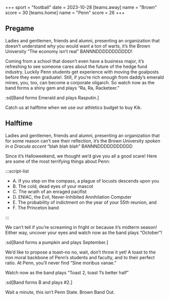 +++
sport = "football"
date = 2023-10-28
[teams.away]
name = "Brown"
score = 30
[teams.home]
name = "Penn"
score = 26
+++

## Pregame

Ladies and gentlemen, friends and alumni, presenting an organization that doesn’t understand why you would want a ton of warts, it’s the Brown University “The economy isn’t real” BANNNDDDDDDDDDDD!

Coming from a school that doesn’t even have a business major, it’s refreshing to see someone cares about the future of the hedge fund industry. Luckily Penn students get experience with moving the goalposts before they even graduate!. Still, if you’re rich enough from daddy’s emerald mines, you, too, can become a corporate oligarch. So watch now as the band forms a shiny gem and plays “Ra, Ra, Racketeer.”

:sd[Band forms Emerald and plays Rasputin.]

Catch us at halftime when we use our athletics budget to buy Kik.

## Halftime

Ladies and gentlemen, friends and alumni, presenting an organization that for some reason can’t see their reflection, it’s the Brown University _spoken in a Dracula accent_ “blah blah blah” BANNNDDDDDDDDDDD

Since it’s Halloweekend, we thought we’d give you all a good scare! Here are some of the most terrifying things about Penn:

:::script-list

- A. If you step on the compass, a plague of locusts descends upon you
- B. The cold, dead eyes of your mascot
- C. The wrath of an enraged pacifist
- D. ENIAC, the Evil, Never-Inhibited Annihilation Computer
- E. The probability of indictment on the year of your 55th reunion, and
- F. The Princeton band

:::

We can’t tell if you’re screaming in fright or because it’s midterm season! Either way, uncover your eyes and watch now as the band plays “October”!

:sd[Band forms a pumpkin and plays September.]

We’d like to propose a toast–no no, wait, don’t throw it yet! A toast to the iron moral backbone of Penn’s students and faculty, and to their perfect ratio. At Penn, you’ll never find “Sine moribus vanae.”

Watch now as the band plays “Toast 2, toast 1’s better half”

:sd[Band forms B and plays #2.]

Wait a minute, this isn’t Penn State. Brown Band Out.
